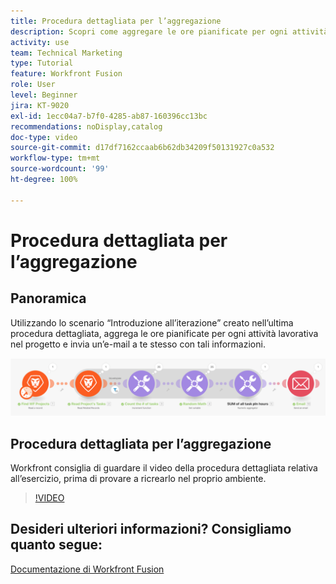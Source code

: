 ```yaml
---
title: Procedura dettagliata per l’aggregazione
description: Scopri come aggregare le ore pianificate per ogni attività lavorativa in un progetto e inviarti un’e-mail con tali informazioni, tutto incluso in  [!DNL Adobe Workfront Fusion].
activity: use
team: Technical Marketing
type: Tutorial
feature: Workfront Fusion
role: User
level: Beginner
jira: KT-9020
exl-id: 1ecc04a7-b7f0-4285-ab87-160396cc13bc
recommendations: noDisplay,catalog
doc-type: video
source-git-commit: d17df7162ccaab6b62db34209f50131927c0a532
workflow-type: tm+mt
source-wordcount: '99'
ht-degree: 100%

---
```


# Procedura dettagliata per l’aggregazione

## Panoramica

Utilizzando lo scenario “Introduzione all’iterazione” creato nell’ultima procedura dettagliata, aggrega le ore pianificate per ogni attività lavorativa nel progetto e invia un’e-mail a te stesso con tali informazioni.

![Immagine dello scenario Fusion](assets/iteration-and-aggregation-2.png)

## Procedura dettagliata per l’aggregazione

Workfront consiglia di guardare il video della procedura dettagliata relativa all’esercizio, prima di provare a ricrearlo nel proprio ambiente.

>[!VIDEO](https://video.tv.adobe.com/v/335280/?quality=12&learn=on&enablevpops)



## Desideri ulteriori informazioni? Consigliamo quanto segue:

[Documentazione di Workfront Fusion](https://experienceleague.adobe.com/docs/workfront/using/adobe-workfront-fusion/workfront-fusion-2.html?lang=it)
